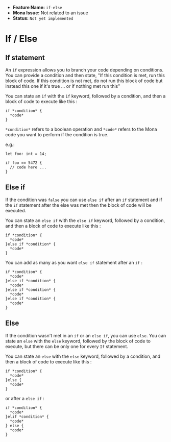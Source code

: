 - **Feature Name:** `if-else` 
- **Mona Issue:** Not related to an issue 
- **Status:** `Not yet implemented`

# If / Else

## If statement

An `if` expression allows you to branch your code depending on conditions. You can provide a condition and then state, "If this condition is met, run this block of code. If this condition is not met, do not run this block of code but instead this one if it's true ... or if nothing met run this"

You can state an `if` with the `if` keyword, followed by a condition, and then a block of code to execute like this :

``` 
if *condition* {
  *code*
}
```
`*condition*` refers to a boolean operation and `*code*` refers to the Mona code you want to perform if the condition is true.

e.g.:
```
let foo: int = 14;

if foo == 5472 {
  // code here ...
}
```
## Else if

If the condition was `false` you can use `else if` after an `if` statement and if the `if` statement after the else was met then the block of code will be executed. 

You can state an `else if` with the `else if` keyword, followed by a condition, and then a block of code to execute like this :

```
if *condition* {
  *code*
}else if *condition* {
  *code*
}
```

You can add as many as you want `else if` statement after an `if` :
```
if *condition* {
  *code*
}else if *condition* {
  *code*
}else if *condition* {
  *code*
}else if *condition* {
  *code*
}
```

## Else

If the condition wasn't met in an `if` or an `else if`, you can use `else`. You can state an `else` with the `else` keyword, followed by the block of code to execute, but there can be only one for every `If` statement.

You can state an `else` with the `else` keyword, followed by a condition, and then a block of code to execute like this :

```
if *condition* {
  *code*
}else {
  *code*
}
```

or after a `else if` :

```
if *condition* {
  *code*
}elif *condition* {
  *code*
} else {
  *code*
}
```